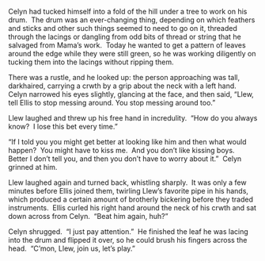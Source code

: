 Celyn had tucked himself into a fold of the hill under a tree to work on his drum.  The drum was an ever-changing thing, depending on which feathers and sticks and other such things seemed to need to go on it, threaded through the lacings or dangling from odd bits of thread or string that he salvaged from Mama’s work.  Today he wanted to get a pattern of leaves around the edge while they were still green, so he was working diligently on tucking them into the lacings without ripping them.  

There was a rustle, and he looked up: the person approaching was tall, darkhaired, carrying a crwth by a grip about the neck with a left hand.  Celyn narrowed his eyes slightly, glancing at the face, and then said, “Llew, tell Ellis to stop messing around. You stop messing around too.”  

Llew laughed and threw up his free hand in incredulity.  “How do you always know?  I lose this bet every time.”  

“If I told you you might get better at looking like him and then what would happen?  You might have to kiss me.  And you don’t like kissing boys.  Better I don’t tell you, and then you don’t have to worry about it.”  Celyn grinned at him.  

Llew laughed again and turned back, whistling sharply.  It was only a few minutes before Ellis joined them, twirling Llew’s favorite pipe in his hands, which produced a certain amount of brotherly bickering before they traded instruments.  Ellis curled his right hand around the neck of his crwth and sat down across from Celyn.  “Beat him again, huh?”  

Celyn shrugged.  “I just pay attention.”  He finished the leaf he was lacing into the drum and flipped it over, so he could brush his fingers across the head.  “C’mon, Llew, join us, let’s play.”  